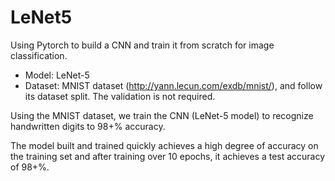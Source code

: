 # LeNet5
Using Pytorch to build a CNN and train it from scratch for image classification.

- Model: LeNet-5
- Dataset: MNIST dataset (http://yann.lecun.com/exdb/mnist/), and follow its dataset split. The validation is not required.

Using the MNIST dataset, we train the CNN (LeNet-5 model) to recognize handwritten digits to 98+% accuracy.

The model built and trained quickly achieves a high degree of accuracy on the training set and after training over 10 epochs, it achieves a test accuracy of 98+%.
